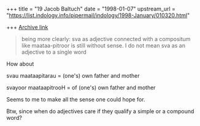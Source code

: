 +++
title = "19 Jacob Baltuch"
date = "1998-01-07"
upstream_url = "https://list.indology.info/pipermail/indology/1998-January/010320.html"

+++
[Archive link](https://list.indology.info/pipermail/indology/1998-January/010320.html)

>being more clearly: sva as adjective connected
>with a compositum like
>maataa-pitroor is still without sense.
>I do not mean sva as an adjective to a single word

How about

   svau maataapitarau = (one's) own father and mother

   svayoor maataapitrooH = of (one's) own father and mother

Seems to me to make all the sense one could hope for.

Btw, since when do adjectives care if they qualify a simple or a compound
word?




